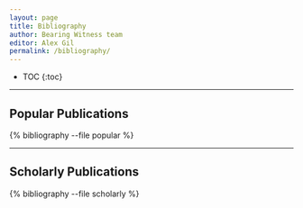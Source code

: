```yaml
---
layout: page
title: Bibliography
author: Bearing Witness team
editor: Alex Gil
permalink: /bibliography/
---
```


- TOC
{:toc}

---

## Popular Publications

{% bibliography --file popular %}

---

## Scholarly Publications

{% bibliography --file scholarly %}